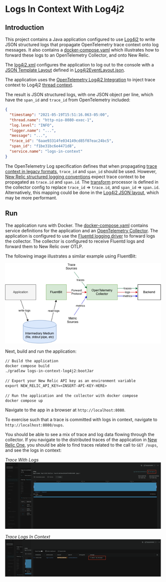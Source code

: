 # Logs In Context With Log4j2

## Introduction

This project contains a Java application configured to use [Log4j2](https://logging.apache.org/log4j/2.x/) to write JSON structured logs that propagate OpenTelemetry trace context onto log messages. It also contains a [docker-compose.yaml](./docker-compose.yaml) which illustrates how to forward these logs to an OpenTelemetry Collector, and onto New Relic.

The [log4j2.xml](./src/main/resources/log4j2.xml) configures the application to log out to the console with a [JSON Template Layout](https://logging.apache.org/log4j/2.x/manual/json-template-layout.html) defined in [Log4j2EventLayout.json](./src/main/resources/Log4j2EventLayout.json).

The application uses the [OpenTelemetry Log4j2 Integration](https://github.com/open-telemetry/opentelemetry-java-instrumentation/tree/main/instrumentation/log4j/log4j-context-data/log4j-context-data-2.17/library-autoconfigure) to inject trace context to Log4j2 [thread context](https://logging.apache.org/log4j/2.x/manual/thread-context.html).

The result is JSON structured logs, with one JSON object per line, which have the `span_id` and `trace_id` from OpenTelemetry included:

```json
{
  "timestamp": "2021-05-19T15:51:16.063-05:00",
  "thread.name": "http-nio-8080-exec-1",
  "log.level": "INFO",
  "logger.name": "...",
  "message": "...",
  "trace_id": "6aae93314fe034149cd85f07eac24bc5",
  "span_id": "f1be31bc6e4471d8",
  "service.name": "logs-in-context"
}
```

The OpenTelemetry Log specification defines that when propagating [trace context in legacy formats](https://github.com/open-telemetry/opentelemetry-specification/blob/main/specification/compatibility/logging_trace_context.md), `trace_id` and `span_id` should be used. However, [New Relic structured logging conventions](https://github.com/newrelic/newrelic-exporter-specs/tree/master/logging) expect trace context to be propagated as `trace.id` and `span.id`. The [transform](https://github.com/open-telemetry/opentelemetry-collector-contrib/tree/main/processor/transformprocessor) processor is defined in the collector config to replace `trace_id` => `trace.id`, and `span_id` => `span.id`. Alternatively, this mapping could be done in the [Log4j2 JSON layout](./src/main/resources/Log4j2EventLayout.json), which may be more performant.

## Run

The application runs with Docker. The [docker-compose.yaml](./docker-compose.yaml) contains service definitions for the application and an [OpenTelemetry Collector](https://opentelemetry.io/docs/collector/). The application is configured to use the [Fluentd logging driver](https://docs.docker.com/config/containers/logging/fluentd/) to forward logs the collector. The collector is configured to receive Fluentd logs and forward them to New Relic over OTLP.

The following image illustrates a similar example using FluentBit:

![](https://github.com/open-telemetry/opentelemetry-specification/blob/main/specification/logs/img/app-to-file-logs-fb.png?raw=true)

Next, build and run the application:

```shell
// Build the application
docker compose build
./gradlew logs-in-context-log4j2:bootJar

// Export your New Relic API key as an environment variable
export NEW_RELIC_API_KEY=<INSERT-API-KEY-HERE>

// Run the application and the collector with docker compose
docker compose up
```

Navigate to the app in a browser at `http://localhost:8080`. 

To exercise such that a trace is committed with logs in context, navigate to `http://localhost:8080/oups`.

You should be able to see a mix of trace and log data flowing through the collector. If you navigate to the distributed traces of the application in [New Relic One](https://one.newrelic.com/), you should be able to find traces related to the call to `GET /oups`, and see the logs in context:

_Trace With Logs_
![](trace-with-logs.png)

_Trace Logs In Context_
![](trace-logs-in-context.png)
